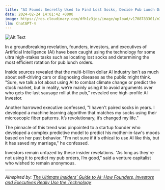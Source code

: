 ```yaml
---
title: "AI Found: Secretly Used to Find Lost Socks, Decide Pub Lunch Order"
date: 2024-02-24 14:01:42 +0000
image: https://res.cloudinary.com/dfh1z3jos/image/upload/v1708783301/m3mknh2syt0muywfyvka.png
llm: ChatGPT-4
---
```

![Alt Text](https://res.cloudinary.com/dfh1z3jos/image/upload/v1708783301/m3mknh2syt0muywfyvka.png "An image of a colorful, chaotic scene with robotic arms and gadgets strewn across a living room. The robots are diligently searching under the sofa and behind cushions for lost socks, while a group of humans eagerly watches, pointing and laughing. In the background, a robot hovers over a table, analyzing various food options and making decisions as a group of friends eagerly awaits their pub lunch. The atmosphere is lighthearted and comical, with socks and food items scattered everywhere, photographic style.")


In a groundbreaking revelation, founders, investors, and executives of Artificial Intelligence (AI) have been caught using the technology for some ultra high-stakes tasks such as locating lost socks and determining the most efficient rotation for pub lunch orders.

Inside sources revealed that the multi-billion dollar AI industry isn't as much about self-driving cars or diagnosing diseases as the public might think. "Sure, we talk a lot about using AI to combat climate change or predict the stock market, but in reality, we’re mainly using it to avoid arguments over who gets the last sausage roll at the pub," revealed one high-profile AI investor.

Another harrowed executive confessed, "I haven't paired socks in years. I developed a machine learning algorithm that matches my socks using their microscopic fiber patterns. It’s revolutionary, it’s changed my life."

The pinnacle of this trend was pinpointed to a startup founder who developed a complex predictive model to predict his mother-in-law's moods based on her past behavior. "I'm not sure if it's ethical to use AI like this, but it has saved my marriage," he confessed.

Investors remain unfazed by these insider revelations. "As long as they're not using it to predict my pub orders, I’m good,” said a venture capitalist who wished to remain anonymous.

---
*AInspired by: [The Ultimate Insiders’ Guide to AI: How Founders, Investors and Executives Really Use the Technology](https://www.theinformation.com/articles/the-ultimate-insiders-guide-to-ai-how-founders-investors-and-executives-really-use-the-technology?utm_campaign=Editorial&utm_content=Article%2CWeekend&utm_medium=organic_social&utm_source=twitter)*